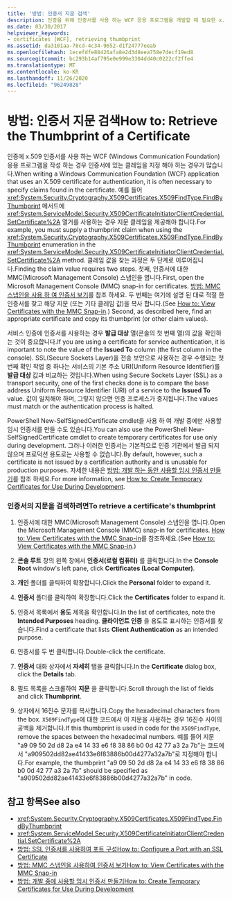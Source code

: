 ```yaml
---
title: '방법: 인증서 지문 검색'
description: 인증을 위해 인증서를 사용 하는 WCF 응용 프로그램을 개발할 때 필요한 x.509 인증서에 있는 클레임을 지정 하는 방법에 대해 알아봅니다.
ms.date: 03/30/2017
helpviewer_keywords:
- certificates [WCF], retrieving thumbprint
ms.assetid: da3101aa-78cd-4c34-9652-d1f24777eeab
ms.openlocfilehash: 1ecefdfe88426afa8e2d3d8eea758e7decf19ed8
ms.sourcegitcommit: bc293b14af795e0e999e3304dd40c0222cf2ffe4
ms.translationtype: MT
ms.contentlocale: ko-KR
ms.lasthandoff: 11/26/2020
ms.locfileid: "96249828"
---
```

# <a name="how-to-retrieve-the-thumbprint-of-a-certificate"></a><span data-ttu-id="732f8-103">방법: 인증서 지문 검색</span><span class="sxs-lookup"><span data-stu-id="732f8-103">How to: Retrieve the Thumbprint of a Certificate</span></span>

<span data-ttu-id="732f8-104">인증에 x.509 인증서를 사용 하는 WCF (Windows Communication Foundation) 응용 프로그램을 작성 하는 경우 인증서에 있는 클레임을 지정 해야 하는 경우가 많습니다.</span><span class="sxs-lookup"><span data-stu-id="732f8-104">When writing a Windows Communication Foundation (WCF) application that uses an X.509 certificate for authentication, it is often necessary to specify claims found in the certificate.</span></span> <span data-ttu-id="732f8-105">예를 들어 <xref:System.Security.Cryptography.X509Certificates.X509FindType.FindByThumbprint> 메서드에 <xref:System.ServiceModel.Security.X509CertificateInitiatorClientCredential.SetCertificate%2A> 열거를 사용하는 경우 지문 클레임을 제공해야 합니다.</span><span class="sxs-lookup"><span data-stu-id="732f8-105">For example, you must supply a thumbprint claim when using the <xref:System.Security.Cryptography.X509Certificates.X509FindType.FindByThumbprint> enumeration in the <xref:System.ServiceModel.Security.X509CertificateInitiatorClientCredential.SetCertificate%2A> method.</span></span> <span data-ttu-id="732f8-106">클레임 값을 찾는 과정은 두 단계로 이루어집니다.</span><span class="sxs-lookup"><span data-stu-id="732f8-106">Finding the claim value requires two steps.</span></span> <span data-ttu-id="732f8-107">첫째, 인증서에 대한 MMC(Microsoft Management Console) 스냅인을 엽니다.</span><span class="sxs-lookup"><span data-stu-id="732f8-107">First, open the Microsoft Management Console (MMC) snap-in for certificates.</span></span> <span data-ttu-id="732f8-108">[방법: MMC 스냅인을 사용 하 여 인증서 보기](how-to-view-certificates-with-the-mmc-snap-in.md)를 참조 하세요. 두 번째는 여기에 설명 된 대로 적절 한 인증서를 찾고 해당 지문 (또는 기타 클레임 값)을 복사 합니다.</span><span class="sxs-lookup"><span data-stu-id="732f8-108">(See [How to: View Certificates with the MMC Snap-in](how-to-view-certificates-with-the-mmc-snap-in.md).) Second, as described here, find an appropriate certificate and copy its thumbprint (or other claim values).</span></span>  
  
 <span data-ttu-id="732f8-109">서비스 인증에 인증서를 사용하는 경우 **발급 대상** 열(콘솔의 첫 번째 열)의 값을 확인하는 것이 중요합니다.</span><span class="sxs-lookup"><span data-stu-id="732f8-109">If you are using a certificate for service authentication, it is important to note the value of the **Issued To** column (the first column in the console).</span></span> <span data-ttu-id="732f8-110">SSL(Secure Sockets Layer)을 전송 보안으로 사용하는 경우 수행되는 첫 번째 확인 작업 중 하나는 서비스의 기본 주소 URI(Uniform Resource Identifier)를 **발급 대상** 값과 비교하는 것입니다.</span><span class="sxs-lookup"><span data-stu-id="732f8-110">When using Secure Sockets Layer (SSL) as a transport security, one of the first checks done is to compare the base address Uniform Resource Identifier (URI) of a service to the **Issued To** value.</span></span> <span data-ttu-id="732f8-111">값이 일치해야 하며, 그렇지 않으면 인증 프로세스가 중지됩니다.</span><span class="sxs-lookup"><span data-stu-id="732f8-111">The values must match or the authentication process is halted.</span></span>  
  
 <span data-ttu-id="732f8-112">PowerShell New-SelfSignedCertificate cmdlet을 사용 하 여 개발 중에만 사용할 임시 인증서를 만들 수도 있습니다.</span><span class="sxs-lookup"><span data-stu-id="732f8-112">You can also use the PowerShell New-SelfSignedCertificate cmdlet to create temporary certificates for use only during development.</span></span> <span data-ttu-id="732f8-113">그러나 이러한 인증서는 기본적으로 인증 기관에서 발급 되지 않으며 프로덕션 용도로는 사용할 수 없습니다.</span><span class="sxs-lookup"><span data-stu-id="732f8-113">By default, however, such a certificate is not issued by a certification authority and is unusable for production purposes.</span></span> <span data-ttu-id="732f8-114">자세한 내용은 [방법: 개발 하는 동안 사용할 임시 인증서 만들기](how-to-create-temporary-certificates-for-use-during-development.md)를 참조 하세요.</span><span class="sxs-lookup"><span data-stu-id="732f8-114">For more information, see [How to: Create Temporary Certificates for Use During Development](how-to-create-temporary-certificates-for-use-during-development.md).</span></span>  
  
### <a name="to-retrieve-a-certificates-thumbprint"></a><span data-ttu-id="732f8-115">인증서의 지문을 검색하려면</span><span class="sxs-lookup"><span data-stu-id="732f8-115">To retrieve a certificate's thumbprint</span></span>  
  
1. <span data-ttu-id="732f8-116">인증서에 대한 MMC(Microsoft Management Console) 스냅인을 엽니다.</span><span class="sxs-lookup"><span data-stu-id="732f8-116">Open the Microsoft Management Console (MMC) snap-in for certificates.</span></span> <span data-ttu-id="732f8-117">[How to: View Certificates with the MMC Snap-in](how-to-view-certificates-with-the-mmc-snap-in.md)를 참조하세요.</span><span class="sxs-lookup"><span data-stu-id="732f8-117">(See [How to: View Certificates with the MMC Snap-in](how-to-view-certificates-with-the-mmc-snap-in.md).)</span></span>  
  
2. <span data-ttu-id="732f8-118">**콘솔 루트** 창의 왼쪽 창에서 **인증서(로컬 컴퓨터)** 를 클릭합니다.</span><span class="sxs-lookup"><span data-stu-id="732f8-118">In the **Console Root** window's left pane, click **Certificates (Local Computer)**.</span></span>  
  
3. <span data-ttu-id="732f8-119">**개인** 폴더를 클릭하여 확장합니다.</span><span class="sxs-lookup"><span data-stu-id="732f8-119">Click the **Personal** folder to expand it.</span></span>  
  
4. <span data-ttu-id="732f8-120">**인증서** 폴더를 클릭하여 확장합니다.</span><span class="sxs-lookup"><span data-stu-id="732f8-120">Click the **Certificates** folder to expand it.</span></span>  
  
5. <span data-ttu-id="732f8-121">인증서 목록에서 **용도** 제목을 확인합니다.</span><span class="sxs-lookup"><span data-stu-id="732f8-121">In the list of certificates, note the **Intended Purposes** heading.</span></span> <span data-ttu-id="732f8-122">**클라이언트 인증** 을 용도로 표시하는 인증서를 찾습니다.</span><span class="sxs-lookup"><span data-stu-id="732f8-122">Find a certificate that lists **Client Authentication** as an intended purpose.</span></span>  
  
6. <span data-ttu-id="732f8-123">인증서를 두 번 클릭합니다.</span><span class="sxs-lookup"><span data-stu-id="732f8-123">Double-click the certificate.</span></span>  
  
7. <span data-ttu-id="732f8-124">**인증서** 대화 상자에서 **자세히** 탭을 클릭합니다.</span><span class="sxs-lookup"><span data-stu-id="732f8-124">In the **Certificate** dialog box, click the **Details** tab.</span></span>  
  
8. <span data-ttu-id="732f8-125">필드 목록을 스크롤하여 **지문** 을 클릭합니다.</span><span class="sxs-lookup"><span data-stu-id="732f8-125">Scroll through the list of fields and click **Thumbprint**.</span></span>  
  
9. <span data-ttu-id="732f8-126">상자에서 16진수 문자를 복사합니다.</span><span class="sxs-lookup"><span data-stu-id="732f8-126">Copy the hexadecimal characters from the box.</span></span> <span data-ttu-id="732f8-127">`X509FindType`에 대한 코드에서 이 지문을 사용하는 경우 16진수 사이의 공백을 제거합니다.</span><span class="sxs-lookup"><span data-stu-id="732f8-127">If this thumbprint is used in code for the `X509FindType`, remove the spaces between the hexadecimal numbers.</span></span> <span data-ttu-id="732f8-128">예를 들어 지문 "a9 09 50 2d d8 2a e4 14 33 e6 f8 38 86 b0 0d 42 77 a3 2a 7b"는 코드에서 "a909502dd82ae41433e6f83886b00d4277a32a7b"로 지정해야 합니다.</span><span class="sxs-lookup"><span data-stu-id="732f8-128">For example, the thumbprint "a9 09 50 2d d8 2a e4 14 33 e6 f8 38 86 b0 0d 42 77 a3 2a 7b" should be specified as "a909502dd82ae41433e6f83886b00d4277a32a7b" in code.</span></span>  
  
## <a name="see-also"></a><span data-ttu-id="732f8-129">참고 항목</span><span class="sxs-lookup"><span data-stu-id="732f8-129">See also</span></span>

- <xref:System.Security.Cryptography.X509Certificates.X509FindType.FindByThumbprint>
- <xref:System.ServiceModel.Security.X509CertificateInitiatorClientCredential.SetCertificate%2A>
- [<span data-ttu-id="732f8-130">방법: SSL 인증서를 사용하여 포트 구성</span><span class="sxs-lookup"><span data-stu-id="732f8-130">How to: Configure a Port with an SSL Certificate</span></span>](how-to-configure-a-port-with-an-ssl-certificate.md)
- [<span data-ttu-id="732f8-131">방법: MMC 스냅인을 사용하여 인증서 보기</span><span class="sxs-lookup"><span data-stu-id="732f8-131">How to: View Certificates with the MMC Snap-in</span></span>](how-to-view-certificates-with-the-mmc-snap-in.md)
- [<span data-ttu-id="732f8-132">방법: 개발 중에 사용할 임시 인증서 만들기</span><span class="sxs-lookup"><span data-stu-id="732f8-132">How to: Create Temporary Certificates for Use During Development</span></span>](how-to-create-temporary-certificates-for-use-during-development.md)
